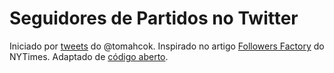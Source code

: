 # Seguidores de Partidos no Twitter

Iniciado por [tweets](https://twitter.com/tomahock/status/1194033277528616962) do @tomahcok.
Inspirado no artigo [Followers Factory](https://www.nytimes.com/interactive/2018/01/27/technology/social-media-bots.html) do NYTimes.
Adaptado de [código aberto](https://github.com/elaineo/FollowerFactory).